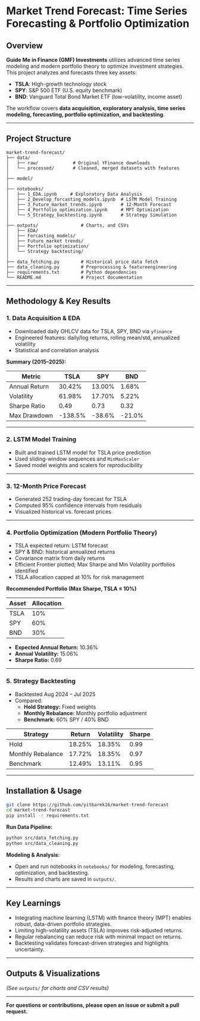 # Market Trend Forecast: Time Series Forecasting & Portfolio Optimization

## Overview
**Guide Me in Finance (GMF) Investments** utilizes advanced time series modeling and modern portfolio theory to optimize investment strategies. This project analyzes and forecasts three key assets:
- **TSLA**: High-growth technology stock
- **SPY**: S&P 500 ETF (U.S. equity benchmark)
- **BND**: Vanguard Total Bond Market ETF (low-volatility, income asset)

The workflow covers **data acquisition, exploratory analysis, time series modeling, forecasting, portfolio optimization, and backtesting**.

---

## Project Structure

```
market-trend-forecast/
├── data/
│   ├── raw/             # Original YFinance downloads
│   └── processed/       # Cleaned, merged datasets with features
│ 
├── model/
│ 
├── notebooks/
│   ├── 1_EDA.ipynb     # Exploratory Data Analysis
│   ├── 2_Develop_forcasting_models.ipynb  # LSTM Model Training
│   ├── 3_Future_market_trends.ipynb       # 12-Month Forecast
│   ├── 4_Portfolio_optimization.ipynb     # MPT Optimization
│   └── 5_Strategy_backtesting.ipynb       # Strategy Simulation
│ 
├── outputs/                # Charts, and CSVs
│   ├── EDA/ 
│   ├── Forcasting models/
│   ├── Future market trends/
│   ├── Portfolio optimization/
│   └── Strategy backtesting/
│ 
├── data_fetching.py        # Historical price data fetch
├── data_cleaning.py        # Preprocessing & featureengineering         
├── requirements.txt        # Python dependencies
└── README.md               # Project documentation
```

---

## Methodology & Key Results

### 1. Data Acquisition & EDA
- Downloaded daily OHLCV data for TSLA, SPY, BND via `yfinance`
- Engineered features: daily/log returns, rolling mean/std, annualized volatility
- Statistical and correlation analysis

**Summary (2015–2025):**

| Metric         | TSLA    | SPY    | BND   |
|----------------|---------|--------|-------|
| Annual Return  | 30.42%  | 13.00% | 1.68% |
| Volatility     | 61.98%  | 17.70% | 5.22% |
| Sharpe Ratio   | 0.49    | 0.73   | 0.32  |
| Max Drawdown   | -138.5% | -38.6% | -21.0% |

---

### 2. LSTM Model Training
- Built and trained LSTM model for TSLA price prediction
- Used sliding-window sequences and `MinMaxScaler`
- Saved model weights and scalers for reproducibility

---

### 3. 12-Month Price Forecast
- Generated 252 trading-day forecast for TSLA
- Computed 95% confidence intervals from residuals
- Visualized historical vs. forecast prices

---

### 4. Portfolio Optimization (Modern Portfolio Theory)
- TSLA expected return: LSTM forecast
- SPY & BND: historical annualized returns
- Covariance matrix from daily returns
- Efficient Frontier plotted; Max Sharpe and Min Volatility portfolios identified
- TSLA allocation capped at 10% for risk management

**Recommended Portfolio (Max Sharpe, TSLA ≤ 10%)**

| Asset | Allocation |
|-------|------------|
| TSLA  | 10%        |
| SPY   | 60%        |
| BND   | 30%        |

- **Expected Annual Return:** 10.36%
- **Annual Volatility:** 15.06%
- **Sharpe Ratio:** 0.69

---

### 5. Strategy Backtesting
- Backtested Aug 2024 – Jul 2025
- Compared:
  - **Hold Strategy:** Fixed weights
  - **Monthly Rebalance:** Monthly portfolio adjustment
  - **Benchmark:** 60% SPY / 40% BND

| Strategy              | Return   | Volatility | Sharpe |
|-----------------------|----------|------------|--------|
| Hold                  | 18.25%   | 18.35%     | 0.99   |
| Monthly Rebalance     | 17.72%   | 18.35%     | 0.97   |
| Benchmark             | 12.49%   | 13.11%     | 0.95   |

---

## Installation & Usage

```bash
git clone https://github.com/yitbarek16/market-trend-forecast
cd market-trend-forecast
pip install -r requirements.txt
```

**Run Data Pipeline:**
```bash
python src/data_fetching.py
python src/data_cleaning.py
```

**Modeling & Analysis:**
- Open and run notebooks in `notebooks/` for modeling, forecasting, optimization, and backtesting.
- Results and charts are saved in `outputs/`.

---

## Key Learnings

- Integrating machine learning (LSTM) with finance theory (MPT) enables robust, data-driven portfolio strategies.
- Limiting high-volatility assets (TSLA) improves risk-adjusted returns.
- Regular rebalancing can reduce risk with minimal impact on returns.
- Backtesting validates forecast-driven strategies and highlights uncertainty.

---

## Outputs & Visualizations

*(See `outputs/` for charts and CSV results)*

---

**For questions or contributions, please open an issue or submit a pull request.**
